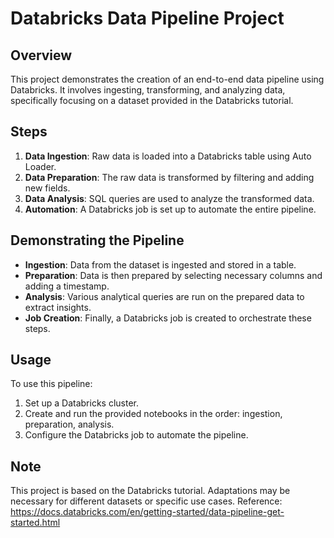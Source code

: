# Databricks Data Pipeline Project

## Overview
This project demonstrates the creation of an end-to-end data pipeline using Databricks. It involves ingesting, transforming, and analyzing data, specifically focusing on a dataset provided in the Databricks tutorial.

## Steps
1. **Data Ingestion**: Raw data is loaded into a Databricks table using Auto Loader.
2. **Data Preparation**: The raw data is transformed by filtering and adding new fields.
3. **Data Analysis**: SQL queries are used to analyze the transformed data.
4. **Automation**: A Databricks job is set up to automate the entire pipeline.

## Demonstrating the Pipeline
- **Ingestion**: Data from the dataset is ingested and stored in a table.
- **Preparation**: Data is then prepared by selecting necessary columns and adding a timestamp.
- **Analysis**: Various analytical queries are run on the prepared data to extract insights.
- **Job Creation**: Finally, a Databricks job is created to orchestrate these steps.

## Usage
To use this pipeline:
1. Set up a Databricks cluster.
2. Create and run the provided notebooks in the order: ingestion, preparation, analysis.
3. Configure the Databricks job to automate the pipeline.

## Note
This project is based on the Databricks tutorial. Adaptations may be necessary for different datasets or specific use cases.
Reference: https://docs.databricks.com/en/getting-started/data-pipeline-get-started.html
